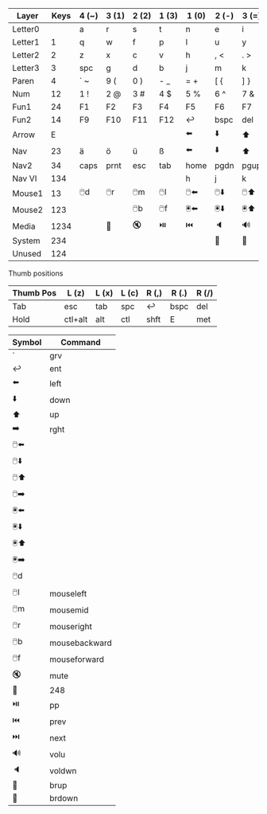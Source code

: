 | Layer   | Keys | 4&nbsp;(~) | 3&nbsp;(1) | 2&nbsp;(2) | 1&nbsp;(3) | 1&nbsp;(0) | 2&nbsp;(-) | 3&nbsp;(=) | 4&nbsp;(bspc) |
|---------|------|------------|------------|------------|------------|------------|------------|------------|---------------|
| Letter0 |      | a          | r          | s          | t          | n          | e          | i          | o             |
| Letter1 | 1    | q          | w          | f          | p          | l          | u          | y          | , "           |
| Letter2 | 2    | z          | x          | c          | v          | h          | , <        | . >        | / ?           |
| Letter3 | 3    | spc        | g          | d          | b          | j          | m          | k          | ; :           |
| Paren   | 4    | ` ~        | 9 (        | 0 )        | - _        | = +        | [ {        | ] }        | \ &#124;      |
| Num     | 12   | 1 !        | 2 @        | 3 #        | 4 $        | 5 %        | 6 ^        | 7 &        | 8 *           |
| Fun1    | 24   | F1         | F2         | F3         | F4         | F5         | F6         | F7         | F8            |
| Fun2    | 14   | F9         | F10        | F11        | F12        | ↩️️        | bspc       | del        | ins           |
| Arrow   | E    |            |            |            |            | ⬅️         | ⬇️         | ⬆️         | ➡️            |
| Nav     | 23   | ä          | ö          | ü          | ß          | ⬅️         | ⬇️         | ⬆️         | ➡️            |
| Nav2    | 34   | caps       | prnt       | esc        | tab        | home       | pgdn       | pgup       | end           |
| Nav VI  | 134  |            |            |            |            | h          | j          | k          | l             |
| Mouse1  | 13   | 🖱️d       | 🖱️r       | 🖱️m       | 🖱️l       | 🖱️⬅️      | 🖱️⬇️      | 🖱️⬆️      | 🖱️➡️         |   
| Mouse2  | 123  |            |            | 🖱️b       | 🖱️f       | 🖲️️⬅️     | 🖲️️⬇️     | 🖲️️⬆️     | 🖲️️➡️        |
| Media   | 1234 |            | 🎤         | 🔇         | ⏯️         | ⏮️         | 🔈         | 🔊         | ⏭️            |
| System  | 234  |            |            |            |            |            | 🔅         | 🔆         |               |
| Unused  | 124  |            |            |            |            |            |            |            |               |
                                 
Thumb positions

| Thumb Pos | L (z)   | L (x) | L (c) | R (,) | R (.) | R (/) |
|-----------|---------|-------|-------|-------|-------|-------|
| Tab       | esc     | tab   | spc   | ↩️️   | bspc  | del   |
| Hold      | ctl+alt | alt   | ctl   | shft  | E     | met   |

| Symbol | Command                  |
|--------|--------------------------|
| `      | grv                      |
| ↩️️    | ent                      |
| ⬅️     | left                     |
| ⬇️     | down                     |
| ⬆️     | up                       |
| ➡️     | rght                     |
| 🖱️⬅️  |                          |
| 🖱️⬇️  |                          |
| 🖱️⬆️  |                          |
| 🖱️➡️  |                          |
| 🖲️️⬅️ | <wheel left>             |
| 🖲️️⬇️ |                          |
| 🖲️️⬆️ |                          |
| 🖲️️➡️ |                          |
| 🖱️d   | <double left>            |
| 🖱️l   | mouseleft                |
| 🖱️m   | mousemid                 |
| 🖱️r   | mouseright               |
| 🖱️b   | mousebackward            |
| 🖱️f   | mouseforward             |
| 🔇     | mute                     |
| 🎤     | 248 <use direct keycode> |
| ⏯️     | pp                       |
| ⏮️     | prev                     |
| ⏭️     | next                     |
| 🔊     | volu                     |
| 🔈     | voldwn                   |
| 🔆     | brup                     |
| 🔅     | brdown                   |
